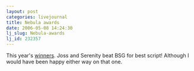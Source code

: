 ```yaml
---
layout: post
categories: livejournal
title: Nebula awards
date: 2006-05-08 14:24:30
lj_slug: Nebula-awards
lj_id: 232357
---
```

This year's [winners](http://www.locusmag.com/2006/News/05_NebulaWinners.html). Joss and Serenity beat BSG for best script! Although I would have been happy either way on that one.
